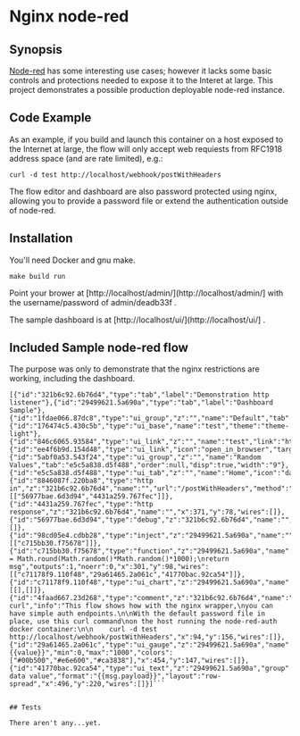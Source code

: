 # Nginx node-red

## Synopsis

[Node-red](https://nodered.org/) has some interesting use cases; however it lacks some basic controls and protections needed to expose it to the Interet at large.  This project demonstrates a possible production deployable node-red instance. 

## Code Example

As an example, if you build and launch this container on a host exposed to the Internet at large, the flow will only accept web requiests from RFC1918 address space (and are rate limited), e.g.:

```curl -d test http://localhost/webhook/postWithHeaders```

The flow editor and dashboard are also password protected using nginx, allowing you to provide a password file or extend the authentication outside of node-red.


## Installation

You'll need Docker and gnu make.

```
make build run
```

Point your brower at [http://localhost/admin/](http://localhost/admin/] with the username/password of admin/deadb33f .

The sample dashboard is at [http://localhost/ui/](http://localhost/ui/] .

## Included Sample node-red flow

The purpose was only to demonstrate that the nginx restrictions are working, including the dashboard.

```
[{"id":"321b6c92.6b76d4","type":"tab","label":"Demonstration http listener"},{"id":"29499621.5a690a","type":"tab","label":"Dashboard Sample"},{"id":"1fdae066.87dc8","type":"ui_group","z":"","name":"Default","tab":"","disp":true,"width":"6"},{"id":"176474c5.430c5b","type":"ui_base","name":"test","theme":"theme-light"},{"id":"846c6065.93584","type":"ui_link","z":"","name":"test","link":"https://www.google.com/","icon":"open_in_browser","target":"newtab","order":2},{"id":"ee4f6b9d.154d48","type":"ui_link","icon":"open_in_browser","target":"newtab","order":1},{"id":"5abf0a53.543f24","type":"ui_group","z":"","name":"Random Values","tab":"e5c5a838.d5f488","order":null,"disp":true,"width":"9"},{"id":"e5c5a838.d5f488","type":"ui_tab","z":"","name":"Home","icon":"dashboard"},{"id":"8846087f.220ba8","type":"http in","z":"321b6c92.6b76d4","name":"","url":"/postWithHeaders","method":"post","swaggerDoc":"","x":125,"y":94,"wires":[["56977bae.6d3d94","4431a259.767fec"]]},{"id":"4431a259.767fec","type":"http response","z":"321b6c92.6b76d4","name":"","x":371,"y":78,"wires":[]},{"id":"56977bae.6d3d94","type":"debug","z":"321b6c92.6b76d4","name":"","active":true,"console":"false","complete":"true","x":365,"y":191,"wires":[]},{"id":"98cd05e4.cdbb28","type":"inject","z":"29499621.5a690a","name":"","topic":"","payload":"","payloadType":"date","repeat":"5","crontab":"","once":false,"x":136,"y":97,"wires":[["c715bb30.f75678"]]},{"id":"c715bb30.f75678","type":"function","z":"29499621.5a690a","name":"rand","func":"msg.payload = Math.round(Math.random()*Math.random()*1000);\nreturn msg","outputs":1,"noerr":0,"x":301,"y":98,"wires":[["c71178f9.110f48","29a61465.2a061c","41770bac.92ca54"]]},{"id":"c71178f9.110f48","type":"ui_chart","z":"29499621.5a690a","name":"","group":"5abf0a53.543f24","order":0,"width":"0","height":"0","label":"chart","chartType":"line","legend":"false","xformat":"%H:%M:%S","interpolate":"linear","nodata":"","ymin":"","ymax":"","removeOlder":1,"removeOlderUnit":"3600","x":449,"y":97,"wires":[[],[]]},{"id":"4faad667.23d268","type":"comment","z":"321b6c92.6b76d4","name":"Sample curl","info":"This flow shows how with the nginx wrapper,\nyou can have simple auth endpoints.\n\nWith the default password file in place, use this curl command\non the host running the node-red-auth docker container:\n\n    curl -d test http://localhost/webhook/postWithHeaders","x":94,"y":156,"wires":[]},{"id":"29a61465.2a061c","type":"ui_gauge","z":"29499621.5a690a","name":"","group":"5abf0a53.543f24","order":0,"width":0,"height":0,"gtype":"gage","title":"Gauge","label":"units","format":"{{value}}","min":0,"max":"1000","colors":["#00b500","#e6e600","#ca3838"],"x":454,"y":147,"wires":[]},{"id":"41770bac.92ca54","type":"ui_text","z":"29499621.5a690a","group":"5abf0a53.543f24","order":0,"width":0,"height":0,"name":"","label":"Last data value","format":"{{msg.payload}}","layout":"row-spread","x":496,"y":220,"wires":[]}]```


## Tests

There aren't any...yet.


